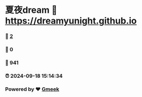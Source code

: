 # 夏夜dream :link: https://dreamyunight.github.io 
### :page_facing_up: [2](https://dreamyunight.github.io/tag.html) 
### :speech_balloon: 0 
### :hibiscus: 941 
### :alarm_clock: 2024-09-18 15:14:34 
### Powered by :heart: [Gmeek](https://github.com/Meekdai/Gmeek)
